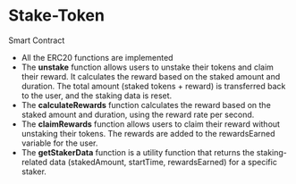 # Stake-Token
Smart Contract
<ul>
  <li>All the ERC20 functions are implemented</li>
  <li>The <b>unstake</b> function allows users to unstake their tokens and claim their reward. It calculates the reward based on the staked amount and duration. The total amount (staked tokens + reward) is transferred back to the user, and the staking data is reset. </li>
  <li>The <b>calculateRewards</b> function calculates the reward based on the staked amount and duration, using the reward rate per second.</li>
  <li>The <b>claimRewards</b> function allows users to claim their reward without unstaking their tokens. The rewards are added to the rewardsEarned variable for the user.</li>
  <li>The <b>getStakerData</b> function is a utility function that returns the staking-related data (stakedAmount, startTime, rewardsEarned) for a specific staker.</li>
 </ul>

